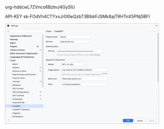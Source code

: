 org-hddcwL7ZVnco6BztnJ4GySlU

API-KEY
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

![img.png](img.png)